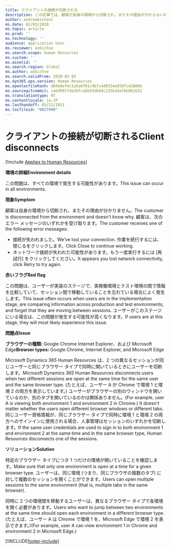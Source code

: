 ```yaml
---
title: クライアントの接続が切断される
description: この記事では、顧客が自身の環境から切断され、またその理由が分からない場合の対処方法について説明します。
author: andreabichsel
ms.date: 02/03/2020
ms.topic: article
ms.prod: ''
ms.technology: ''
audience: Application User
ms.reviewer: anbichse
ms.search.scope: Human Resources
ms.custom: ''
ms.assetid: ''
ms.search.region: Global
ms.author: anbichse
ms.search.validFrom: 2020-02-03
ms.dyn365.ops.version: Human Resources
ms.openlocfilehash: db0e8efec1a5a6f01c9b7c4d9334a959fc42886b
ms.sourcegitcommit: cabd991fda2bfcabb55db84c225b24a7bb061631
ms.translationtype: HT
ms.contentlocale: ja-JP
ms.lasthandoff: 05/12/2021
ms.locfileid: "6027990"
---
```

# <a name="client-disconnects"></a><span data-ttu-id="8cbe6-103">クライアントの接続が切断される</span><span class="sxs-lookup"><span data-stu-id="8cbe6-103">Client disconnects</span></span>

[!include [Applies to Human Resources](../includes/applies-to-hr.md)]

<span data-ttu-id="8cbe6-104">**環境の詳細**</span><span class="sxs-lookup"><span data-stu-id="8cbe6-104">**Environment details**</span></span> 

<span data-ttu-id="8cbe6-105">この問題は、すべての環境で発生する可能性があります。</span><span class="sxs-lookup"><span data-stu-id="8cbe6-105">This issue can occur in all environments.</span></span>
 
<span data-ttu-id="8cbe6-106">**現象**</span><span class="sxs-lookup"><span data-stu-id="8cbe6-106">**Symptom**</span></span> 

<span data-ttu-id="8cbe6-107">顧客は自身の環境から切断され、またその理由が分かりません。</span><span class="sxs-lookup"><span data-stu-id="8cbe6-107">The customer is disconnected from the environment and doesn't know why.</span></span> <span data-ttu-id="8cbe6-108">顧客は、次のエラー メッセージのいずれかを受け取ります。</span><span class="sxs-lookup"><span data-stu-id="8cbe6-108">The customer receives one of the following error messages:</span></span>

- <span data-ttu-id="8cbe6-109">接続が失われました。</span><span class="sxs-lookup"><span data-stu-id="8cbe6-109">We've lost your connection.</span></span> <span data-ttu-id="8cbe6-110">作業を続行するには、閉じるをクリックします。</span><span class="sxs-lookup"><span data-stu-id="8cbe6-110">Click Close to continue working.</span></span>
- <span data-ttu-id="8cbe6-111">ネットワーク接続が失われた可能性があります。もう一度実行するには [再試行] をクリックしてください。</span><span class="sxs-lookup"><span data-stu-id="8cbe6-111">It appears you lost network connectivity, click Retry to try again.</span></span>

<span data-ttu-id="8cbe6-112">**赤いフラグ**</span><span class="sxs-lookup"><span data-stu-id="8cbe6-112">**Red flag**</span></span>

<span data-ttu-id="8cbe6-113">この問題は、ユーザーが実装のステージで、実稼働環境とテスト環境の間で情報を比較していて、セッション間で移動していることを忘れている場合によく発生します。</span><span class="sxs-lookup"><span data-stu-id="8cbe6-113">This issue often occurs when users are in the implementation stage, are comparing information across production and test environments, and forget that they are moving between sessions.</span></span> <span data-ttu-id="8cbe6-114">ユーザーがこのステージにいる場合は、この問題が発生する可能性が高くなります。</span><span class="sxs-lookup"><span data-stu-id="8cbe6-114">If users are at this stage, they will most likely experience this issue.</span></span>

<span data-ttu-id="8cbe6-115">**問題点**</span><span class="sxs-lookup"><span data-stu-id="8cbe6-115">**Issue**</span></span> 

<span data-ttu-id="8cbe6-116">**ブラウザーの種類:** Google Chrome Internet Explorer、および Microsoft Edge</span><span class="sxs-lookup"><span data-stu-id="8cbe6-116">**Browser types:** Google Chrome, Internet Explorer, and Microsoft Edge</span></span>

<span data-ttu-id="8cbe6-117">Microsoft Dynamics 365 Human Resources は、2 つの異なるセッションが同じユーザーと同じブラウザー タイプで同時に開いているときにユーザーを切断します。</span><span class="sxs-lookup"><span data-stu-id="8cbe6-117">Microsoft Dynamics 365 Human Resources disconnects users when two different sessions are open at the same time for the same user and the same browser type.</span></span> <span data-ttu-id="8cbe6-118">(たとえば、ユーザー A が Chrome で環境 1 と環境 2 の両方を表示しています。) ユーザーがブラウザーの別のウィンドウを開いているのか、別のタブを開いているのかは関係ありません。</span><span class="sxs-lookup"><span data-stu-id="8cbe6-118">(For example, user A is viewing both environment 1 and environment 2 in Chrome.) It doesn't matter whether the users open different browser windows or different tabs.</span></span> <span data-ttu-id="8cbe6-119">同じユーザー資格情報が、同じブラウザー タイプで同時に環境 1 と環境 2 の両方へのサインインに使用される場合、人事管理はセッションのいずれかを切断します。</span><span class="sxs-lookup"><span data-stu-id="8cbe6-119">If the same user credentials are used to sign in to both environment 1 and environment 2 at the same time and in the same browser type, Human Resources disconnects one of the sessions.</span></span>

<span data-ttu-id="8cbe6-120">**ソリューション**</span><span class="sxs-lookup"><span data-stu-id="8cbe6-120">**Solution**</span></span>

<span data-ttu-id="8cbe6-121">特定のブラウザー タイプにつき 1 つだけの環境が開いていることを確認します。</span><span class="sxs-lookup"><span data-stu-id="8cbe6-121">Make sure that only one environment is open at a time for a given browser type.</span></span> <span data-ttu-id="8cbe6-122">ユーザーは、同じ環境 (つまり、同じブラウザの複数のタブ) に対して複数のセッションを開くことができます。</span><span class="sxs-lookup"><span data-stu-id="8cbe6-122">Users can open multiple sessions to the same environment (that is, multiple tabs in the same browser).</span></span>

<span data-ttu-id="8cbe6-123">同時に 2 つの環境間を移動するユーザーは、異なるブラウザー タイプで各環境を開く必要があります。</span><span class="sxs-lookup"><span data-stu-id="8cbe6-123">Users who want to jump between two environments at the same time should open each environment in a different browser type.</span></span> <span data-ttu-id="8cbe6-124">(たとえば、ユーザー A は Chrome で環境 1 を、Microsoft Edge で環境 2 を表示できます。)</span><span class="sxs-lookup"><span data-stu-id="8cbe6-124">(For example, user A can view environment 1 in Chrome and environment 2 in Microsoft Edge.)</span></span>


[!INCLUDE[footer-include](../includes/footer-banner.md)]